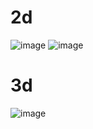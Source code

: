 # 2d
![image](https://github.com/user-attachments/assets/966d34a7-4172-41c9-997d-977b91b8460d)
![image](https://github.com/user-attachments/assets/f649ce4b-4da3-452f-a526-365f9098fa12)


# 3d
![image](https://github.com/user-attachments/assets/4d8a76ab-f7ba-44e4-8828-7578fea115f6)
